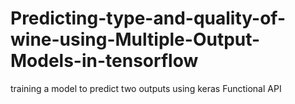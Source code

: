# Predicting-type-and-quality-of-wine-using-Multiple-Output-Models-in-tensorflow
 training a model to predict two outputs using keras Functional API
